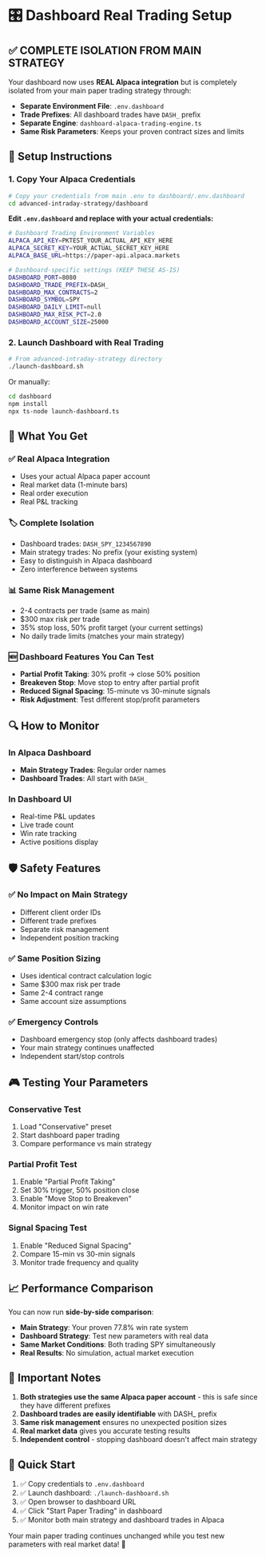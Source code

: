 # 🎛️ Dashboard Real Trading Setup

## ✅ **COMPLETE ISOLATION FROM MAIN STRATEGY**

Your dashboard now uses **REAL Alpaca integration** but is completely isolated from your main paper trading strategy through:

- **Separate Environment File**: `.env.dashboard`
- **Trade Prefixes**: All dashboard trades have `DASH_` prefix
- **Separate Engine**: `dashboard-alpaca-trading-engine.ts`
- **Same Risk Parameters**: Keeps your proven contract sizes and limits

## 🔧 **Setup Instructions**

### 1. Copy Your Alpaca Credentials

```bash
# Copy your credentials from main .env to dashboard/.env.dashboard
cd advanced-intraday-strategy/dashboard
```

**Edit `.env.dashboard` and replace with your actual credentials:**
```bash
# Dashboard Trading Environment Variables
ALPACA_API_KEY=PKTEST_YOUR_ACTUAL_API_KEY_HERE
ALPACA_SECRET_KEY=YOUR_ACTUAL_SECRET_KEY_HERE
ALPACA_BASE_URL=https://paper-api.alpaca.markets

# Dashboard-specific settings (KEEP THESE AS-IS)
DASHBOARD_PORT=8080
DASHBOARD_TRADE_PREFIX=DASH_
DASHBOARD_MAX_CONTRACTS=2
DASHBOARD_SYMBOL=SPY
DASHBOARD_DAILY_LIMIT=null
DASHBOARD_MAX_RISK_PCT=2.0
DASHBOARD_ACCOUNT_SIZE=25000
```

### 2. Launch Dashboard with Real Trading

```bash
# From advanced-intraday-strategy directory
./launch-dashboard.sh
```

Or manually:
```bash
cd dashboard
npm install
npx ts-node launch-dashboard.ts
```

## 🎯 **What You Get**

### ✅ **Real Alpaca Integration**
- Uses your actual Alpaca paper account
- Real market data (1-minute bars)
- Real order execution
- Real P&L tracking

### 🏷️ **Complete Isolation**
- Dashboard trades: `DASH_SPY_1234567890`
- Main strategy trades: No prefix (your existing system)
- Easy to distinguish in Alpaca dashboard
- Zero interference between systems

### 📊 **Same Risk Management**
- 2-4 contracts per trade (same as main)
- $300 max risk per trade
- 35% stop loss, 50% profit target (your current settings)
- No daily trade limits (matches your main strategy)

### 🆕 **Dashboard Features You Can Test**
- **Partial Profit Taking**: 30% profit → close 50% position
- **Breakeven Stop**: Move stop to entry after partial profit
- **Reduced Signal Spacing**: 15-minute vs 30-minute signals
- **Risk Adjustment**: Test different stop/profit parameters

## 🔍 **How to Monitor**

### In Alpaca Dashboard
- **Main Strategy Trades**: Regular order names
- **Dashboard Trades**: All start with `DASH_`

### In Dashboard UI
- Real-time P&L updates
- Live trade count
- Win rate tracking
- Active positions display

## 🛡️ **Safety Features**

### ✅ **No Impact on Main Strategy**
- Different client order IDs
- Different trade prefixes
- Separate risk management
- Independent position tracking

### ✅ **Same Position Sizing**
- Uses identical contract calculation logic
- Same $300 max risk per trade
- Same 2-4 contract range
- Same account size assumptions

### ✅ **Emergency Controls**
- Dashboard emergency stop (only affects dashboard trades)
- Your main strategy continues unaffected
- Independent start/stop controls

## 🎮 **Testing Your Parameters**

### Conservative Test
1. Load "Conservative" preset
2. Start dashboard paper trading
3. Compare performance vs main strategy

### Partial Profit Test
1. Enable "Partial Profit Taking"
2. Set 30% trigger, 50% position close
3. Enable "Move Stop to Breakeven"
4. Monitor impact on win rate

### Signal Spacing Test
1. Enable "Reduced Signal Spacing"
2. Compare 15-min vs 30-min signals
3. Monitor trade frequency and quality

## 📈 **Performance Comparison**

You can now run **side-by-side comparison**:

- **Main Strategy**: Your proven 77.8% win rate system
- **Dashboard Strategy**: Test new parameters with real data
- **Same Market Conditions**: Both trading SPY simultaneously
- **Real Results**: No simulation, actual market execution

## 🚨 **Important Notes**

1. **Both strategies use the same Alpaca paper account** - this is safe since they have different prefixes
2. **Dashboard trades are easily identifiable** with DASH_ prefix
3. **Same risk management** ensures no unexpected position sizes
4. **Real market data** gives you accurate testing results
5. **Independent control** - stopping dashboard doesn't affect main strategy

## 🔄 **Quick Start**

1. ✅ Copy credentials to `.env.dashboard`
2. ✅ Launch dashboard: `./launch-dashboard.sh`
3. ✅ Open browser to dashboard URL
4. ✅ Click "Start Paper Trading" in dashboard
5. ✅ Monitor both main strategy and dashboard trades in Alpaca

Your main paper trading continues unchanged while you test new parameters with real market data! 🎯